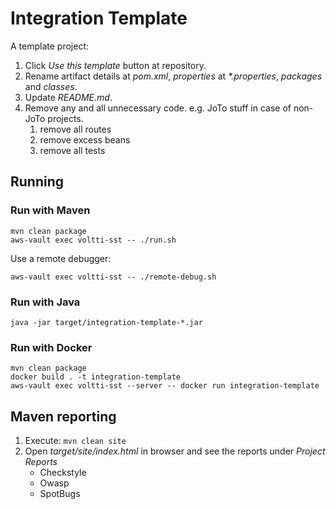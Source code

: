 # Integration Template

A template project:
1. Click *Use this template* button at repository.
2. Rename artifact details at *pom.xml*, *properties* at *\*.properties*, *packages* and *classes*.
3. Update *README.md*.
4. Remove any and all unnecessary code. e.g. JoTo stuff in case of non-JoTo projects.
   1. remove all routes
   2. remove excess beans
   3. remove all tests

## Running

### Run with Maven

```
mvn clean package
aws-vault exec voltti-sst -- ./run.sh
```

Use a remote debugger:
```
aws-vault exec voltti-sst -- ./remote-debug.sh
```
### Run with Java

```
java -jar target/integration-template-*.jar
```

### Run with Docker

```
mvn clean package
docker build . -t integration-template
aws-vault exec voltti-sst --server -- docker run integration-template
```

## Maven reporting

1. Execute: `mvn clean site`
2. Open *target/site/index.html* in browser and see the reports under *Project Reports*
    * Checkstyle
    * Owasp
    * SpotBugs
